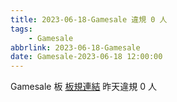 ```yaml
---
title: 2023-06-18-Gamesale 違規 0 人
tags:
    - Gamesale
abbrlink: 2023-06-18-Gamesale
date: Gamesale-2023-06-18 12:00:00
---
```

Gamesale 板 [板規連結](https://www.ptt.cc/bbs/Gossiping/M.1637425085.A.07D.html)
昨天違規 0 人
